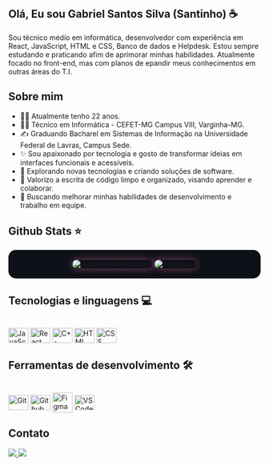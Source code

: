## Olá, Eu sou Gabriel Santos Silva (Santinho) ☕
Sou técnico médio em informática, desenvolvedor com experiência em React, JavaScript, HTML e CSS, Banco de dados e Helpdesk. Estou sempre estudando e praticando afim de aprimorar minhas habilidades. Atualmente focado no front-end, mas com planos de epandir meus conhecimentos em outras áreas do T.I. 

## Sobre mim
- 👨🏾 Atualmente tenho 22 anos.
- 👩‍🎓 Técnico em Informática - CEFET-MG Campus VIII, Varginha-MG.
- ✍ Graduando Bacharel em Sistemas de Informação na Universidade Federal de Lavras, Campus Sede.
- ✨ Sou apaixonado por tecnologia e gosto de transformar ideias em interfaces funcionais e acessíveis.
- 🚀 Explorando novas tecnologias e criando soluções de software.
- 📜 Valorizo a escrita de código limpo e organizado, visando aprender e colaborar.
- 🌱 Buscando melhorar minhas habilidades de desenvolvimento e trabalho em equipe.

## Github Stats ⭐
<div align="center" style="background-color:#0d1117; padding:20px; border-radius:15px;">
  <img src="https://github-readme-stats.vercel.app/api?username=gabrielsan&show_icons=true&theme=radical&hide_border=true&border_radius=15" alt="Gabriel's GitHub stats" style="border-radius:15px; box-shadow: 0 0 15px rgba(255, 105, 180, 0.5);">
  <img src="https://github-readme-stats.vercel.app/api/top-langs/?username=gabrielsan&layout=compact&theme=radical&hide_border=true&border_radius=15" alt="Top Langs" style="border-radius:15px; box-shadow: 0 0 15px rgba(255, 105, 180, 0.5);">
</div>

## Tecnologias e linguagens 💻
<div style="display: inline_block"><br>
<img align="center" alt="JavaScript" height="30" width="40" src="https://cdn.jsdelivr.net/gh/devicons/devicon@latest/icons/javascript/javascript-original.svg">
<img align="center" alt="React" height="30" width="40" src="https://cdn.jsdelivr.net/gh/devicons/devicon@latest/icons/react/react-original.svg" />
<img align="center" alt="C++" height="30" width="40" src="https://cdn.jsdelivr.net/gh/devicons/devicon@latest/icons/cplusplus/cplusplus-original.svg" />
<img align="center" alt="HTML" height="30" width="40" src="https://cdn.jsdelivr.net/gh/devicons/devicon@latest/icons/html5/html5-original.svg" />
<img align="center" alt="CSS" height="30" width="40" src="https://cdn.jsdelivr.net/gh/devicons/devicon@latest/icons/css3/css3-original.svg" />
</div>

## Ferramentas de desenvolvimento 🛠
<div style="display: inline_block"><br>
<img align="center" alt="Git" height="30" width="40" src="https://cdn.jsdelivr.net/gh/devicons/devicon@latest/icons/git/git-original.svg" />       
<img align="center" alt="Github" height="30" width="40" src="https://cdn.jsdelivr.net/gh/devicons/devicon@latest/icons/github/github-original.svg" />
<img align="center" alt="Figma height="30" width="40" src="https://cdn.jsdelivr.net/gh/devicons/devicon@latest/icons/figma/figma-original.svg" />
<img align="center" alt="VSCode" height="30" width="40" src="https://cdn.jsdelivr.net/gh/devicons/devicon@latest/icons/vscode/vscode-original.svg" />
</div>

## Contato
<a href = "mailto:gs4721158@gmail.com">
  <img src="https://img.shields.io/badge/-Gmail-%23333?style=for-the-badge&logo=gmail&logoColor=white" target="_blank">
</a>
<a href="https://www.instagram.com/gabrielsantos._s" title="Abrir Instagram">
  <img src="https://img.shields.io/badge/Instagram-E4405F?style=for-the-badge&logo=instagram&logoColor=white"/>
</a>




